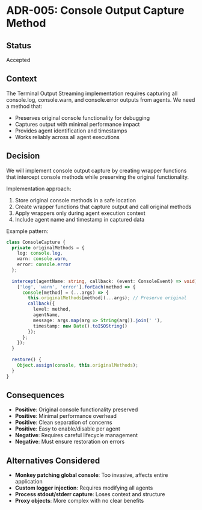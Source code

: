 # ADR-005: Console Output Capture Method

## Status
Accepted

## Context
The Terminal Output Streaming implementation requires capturing all console.log, console.warn, and console.error outputs from agents. We need a method that:
- Preserves original console functionality for debugging
- Captures output with minimal performance impact
- Provides agent identification and timestamps
- Works reliably across all agent executions

## Decision
We will implement console output capture by creating wrapper functions that intercept console methods while preserving the original functionality.

Implementation approach:
1. Store original console methods in a safe location
2. Create wrapper functions that capture output and call original methods
3. Apply wrappers only during agent execution context
4. Include agent name and timestamp in captured data

Example pattern:
```typescript
class ConsoleCapture {
  private originalMethods = {
    log: console.log,
    warn: console.warn,
    error: console.error
  };
  
  intercept(agentName: string, callback: (event: ConsoleEvent) => void) {
    ['log', 'warn', 'error'].forEach(method => {
      console[method] = (...args) => {
        this.originalMethods[method](...args); // Preserve original
        callback({
          level: method,
          agentName,
          message: args.map(arg => String(arg)).join(' '),
          timestamp: new Date().toISOString()
        });
      };
    });
  }
  
  restore() {
    Object.assign(console, this.originalMethods);
  }
}
```

## Consequences
- **Positive**: Original console functionality preserved
- **Positive**: Minimal performance overhead
- **Positive**: Clean separation of concerns
- **Positive**: Easy to enable/disable per agent
- **Negative**: Requires careful lifecycle management
- **Negative**: Must ensure restoration on errors

## Alternatives Considered
- **Monkey patching global console**: Too invasive, affects entire application
- **Custom logger injection**: Requires modifying all agents
- **Process stdout/stderr capture**: Loses context and structure
- **Proxy objects**: More complex with no clear benefits